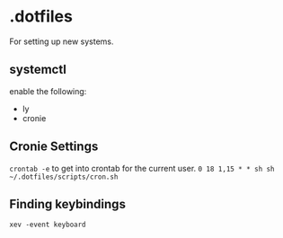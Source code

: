 # .dotfiles

For setting up new systems.

## systemctl

enable the following:
- ly
- cronie

## Cronie Settings

`crontab -e` to get into crontab for the current user.
`0 18 1,15 * * sh sh ~/.dotfiles/scripts/cron.sh`

## Finding keybindings
`xev -event keyboard`


